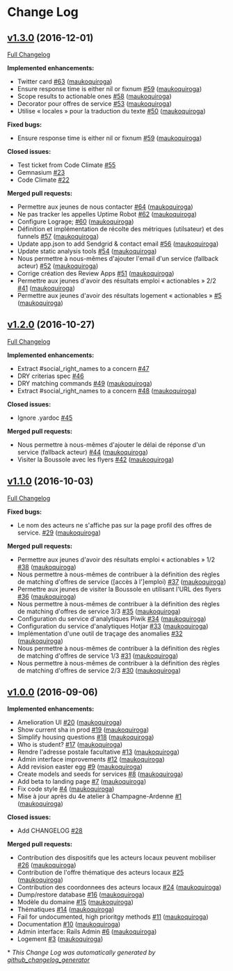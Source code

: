 # Change Log

## [v1.3.0](https://github.com/sgmap/boussole/tree/v1.3.0) (2016-12-01)
[Full Changelog](https://github.com/sgmap/boussole/compare/v1.2.0...v1.3.0)

**Implemented enhancements:**

- Twitter card [\#63](https://github.com/sgmap/boussole/pull/63) ([maukoquiroga](https://github.com/maukoquiroga))
- Ensure response time is either nil or fixnum [\#59](https://github.com/sgmap/boussole/pull/59) ([maukoquiroga](https://github.com/maukoquiroga))
- Scope results to actionable ones [\#58](https://github.com/sgmap/boussole/pull/58) ([maukoquiroga](https://github.com/maukoquiroga))
- Decorator pour offres de service [\#53](https://github.com/sgmap/boussole/pull/53) ([maukoquiroga](https://github.com/maukoquiroga))
- Utilise « locales » pour la traduction du texte [\#50](https://github.com/sgmap/boussole/pull/50) ([maukoquiroga](https://github.com/maukoquiroga))

**Fixed bugs:**

- Ensure response time is either nil or fixnum [\#59](https://github.com/sgmap/boussole/pull/59) ([maukoquiroga](https://github.com/maukoquiroga))

**Closed issues:**

- Test ticket from Code Climate [\#55](https://github.com/sgmap/boussole/issues/55)
- Gemnasium [\#23](https://github.com/sgmap/boussole/issues/23)
- Code Climate [\#22](https://github.com/sgmap/boussole/issues/22)

**Merged pull requests:**

- Permettre aux jeunes de nous contacter [\#64](https://github.com/sgmap/boussole/pull/64) ([maukoquiroga](https://github.com/maukoquiroga))
- Ne pas tracker les appelles Uptime Robot [\#62](https://github.com/sgmap/boussole/pull/62) ([maukoquiroga](https://github.com/maukoquiroga))
- Configure Lograge; [\#60](https://github.com/sgmap/boussole/pull/60) ([maukoquiroga](https://github.com/maukoquiroga))
- Définition et implémentation de récolte des métriques \(utilsateur\) et des funnels [\#57](https://github.com/sgmap/boussole/pull/57) ([maukoquiroga](https://github.com/maukoquiroga))
- Update app.json to add Sendgrid & contact email [\#56](https://github.com/sgmap/boussole/pull/56) ([maukoquiroga](https://github.com/maukoquiroga))
- Update static analysis tools [\#54](https://github.com/sgmap/boussole/pull/54) ([maukoquiroga](https://github.com/maukoquiroga))
- Nous permettre à nous-mêmes d'ajouter l'email d'un service \(fallback acteur\) [\#52](https://github.com/sgmap/boussole/pull/52) ([maukoquiroga](https://github.com/maukoquiroga))
- Corrige création des Review Apps [\#51](https://github.com/sgmap/boussole/pull/51) ([maukoquiroga](https://github.com/maukoquiroga))
- Permettre aux jeunes d'avoir des résultats emploi « actionables » 2/2 [\#41](https://github.com/sgmap/boussole/pull/41) ([maukoquiroga](https://github.com/maukoquiroga))
- Permettre aux jeunes d'avoir des résultats logement « actionables » [\#5](https://github.com/sgmap/boussole/pull/5) ([maukoquiroga](https://github.com/maukoquiroga))

## [v1.2.0](https://github.com/sgmap/boussole/tree/v1.2.0) (2016-10-27)
[Full Changelog](https://github.com/sgmap/boussole/compare/v1.1.0...v1.2.0)

**Implemented enhancements:**

- Extract \#social\_right\_names to a concern [\#47](https://github.com/sgmap/boussole/issues/47)
- DRY criterias spec [\#46](https://github.com/sgmap/boussole/issues/46)
- DRY matching commands [\#49](https://github.com/sgmap/boussole/pull/49) ([maukoquiroga](https://github.com/maukoquiroga))
- Extract \#social\_right\_names to a concern [\#48](https://github.com/sgmap/boussole/pull/48) ([maukoquiroga](https://github.com/maukoquiroga))

**Closed issues:**

- Ignore .yardoc [\#45](https://github.com/sgmap/boussole/issues/45)

**Merged pull requests:**

- Nous permettre à nous-mêmes d'ajouter le délai de réponse d'un service \(fallback acteur\) [\#44](https://github.com/sgmap/boussole/pull/44) ([maukoquiroga](https://github.com/maukoquiroga))
- Visiter la Boussole avec les flyers [\#42](https://github.com/sgmap/boussole/pull/42) ([maukoquiroga](https://github.com/maukoquiroga))

## [v1.1.0](https://github.com/sgmap/boussole/tree/v1.1.0) (2016-10-03)
[Full Changelog](https://github.com/sgmap/boussole/compare/v1.0.0...v1.1.0)

**Fixed bugs:**

- Le nom des acteurs ne s'affiche pas sur la page profil des offres de service. [\#29](https://github.com/sgmap/boussole/pull/29) ([maukoquiroga](https://github.com/maukoquiroga))

**Merged pull requests:**

- Permettre aux jeunes d'avoir des résultats emploi « actionables » 1/2 [\#38](https://github.com/sgmap/boussole/pull/38) ([maukoquiroga](https://github.com/maukoquiroga))
- Nous permettre à nous-mêmes de contribuer à la définition des règles de matching d'offres de service \(\[accès à l'\]emploi\) [\#37](https://github.com/sgmap/boussole/pull/37) ([maukoquiroga](https://github.com/maukoquiroga))
- Permettre aux jeunes de visiter la Boussole en utilisant l'URL des flyers [\#36](https://github.com/sgmap/boussole/pull/36) ([maukoquiroga](https://github.com/maukoquiroga))
- Nous permettre à nous-mêmes de contribuer à la définition des règles de matching d'offres de service 3/3 [\#35](https://github.com/sgmap/boussole/pull/35) ([maukoquiroga](https://github.com/maukoquiroga))
- Configuration du service d'analytiques Piwik [\#34](https://github.com/sgmap/boussole/pull/34) ([maukoquiroga](https://github.com/maukoquiroga))
- Configuration du service d'analytiques Hotjar [\#33](https://github.com/sgmap/boussole/pull/33) ([maukoquiroga](https://github.com/maukoquiroga))
- Implémentation d'une outil de traçage des anomalies [\#32](https://github.com/sgmap/boussole/pull/32) ([maukoquiroga](https://github.com/maukoquiroga))
- Nous permettre à nous-mêmes de contribuer à la définition des règles de matching d'offres de service 1/3 [\#31](https://github.com/sgmap/boussole/pull/31) ([maukoquiroga](https://github.com/maukoquiroga))
- Nous permettre à nous-mêmes de contribuer à la définition des règles de matching d'offres de service 2/3 [\#30](https://github.com/sgmap/boussole/pull/30) ([maukoquiroga](https://github.com/maukoquiroga))

## [v1.0.0](https://github.com/sgmap/boussole/tree/v1.0.0) (2016-09-06)
**Implemented enhancements:**

- Amelioration UI [\#20](https://github.com/sgmap/boussole/pull/20) ([maukoquiroga](https://github.com/maukoquiroga))
- Show current sha in prod [\#19](https://github.com/sgmap/boussole/pull/19) ([maukoquiroga](https://github.com/maukoquiroga))
- Simplify housing questions [\#18](https://github.com/sgmap/boussole/pull/18) ([maukoquiroga](https://github.com/maukoquiroga))
- Who is student? [\#17](https://github.com/sgmap/boussole/pull/17) ([maukoquiroga](https://github.com/maukoquiroga))
- Rendre l'adresse postale facultative [\#13](https://github.com/sgmap/boussole/pull/13) ([maukoquiroga](https://github.com/maukoquiroga))
- Admin interface improvements [\#12](https://github.com/sgmap/boussole/pull/12) ([maukoquiroga](https://github.com/maukoquiroga))
- Add revision easter egg [\#9](https://github.com/sgmap/boussole/pull/9) ([maukoquiroga](https://github.com/maukoquiroga))
- Create models and seeds for services [\#8](https://github.com/sgmap/boussole/pull/8) ([maukoquiroga](https://github.com/maukoquiroga))
- Add beta to landing page [\#7](https://github.com/sgmap/boussole/pull/7) ([maukoquiroga](https://github.com/maukoquiroga))
- Fix code style [\#4](https://github.com/sgmap/boussole/pull/4) ([maukoquiroga](https://github.com/maukoquiroga))
- Mise à jour après du 4e atelier à Champagne-Ardenne [\#1](https://github.com/sgmap/boussole/pull/1) ([maukoquiroga](https://github.com/maukoquiroga))

**Closed issues:**

- Add CHANGELOG [\#28](https://github.com/sgmap/boussole/issues/28)

**Merged pull requests:**

- Contribution des dispositifs que les acteurs locaux peuvent mobiliser [\#26](https://github.com/sgmap/boussole/pull/26) ([maukoquiroga](https://github.com/maukoquiroga))
- Contribution de l'offre thématique des acteurs locaux [\#25](https://github.com/sgmap/boussole/pull/25) ([maukoquiroga](https://github.com/maukoquiroga))
- Contribution des coordonnees des acteurs locaux [\#24](https://github.com/sgmap/boussole/pull/24) ([maukoquiroga](https://github.com/maukoquiroga))
- Dump/restore database [\#16](https://github.com/sgmap/boussole/pull/16) ([maukoquiroga](https://github.com/maukoquiroga))
- Modèle du domaine [\#15](https://github.com/sgmap/boussole/pull/15) ([maukoquiroga](https://github.com/maukoquiroga))
- Thématiques [\#14](https://github.com/sgmap/boussole/pull/14) ([maukoquiroga](https://github.com/maukoquiroga))
- Fail for undocumented, high prioritgy methods [\#11](https://github.com/sgmap/boussole/pull/11) ([maukoquiroga](https://github.com/maukoquiroga))
- Documentation [\#10](https://github.com/sgmap/boussole/pull/10) ([maukoquiroga](https://github.com/maukoquiroga))
- Admin interface: Rails Admin [\#6](https://github.com/sgmap/boussole/pull/6) ([maukoquiroga](https://github.com/maukoquiroga))
- Logement [\#3](https://github.com/sgmap/boussole/pull/3) ([maukoquiroga](https://github.com/maukoquiroga))



\* *This Change Log was automatically generated by [github_changelog_generator](https://github.com/skywinder/Github-Changelog-Generator)*